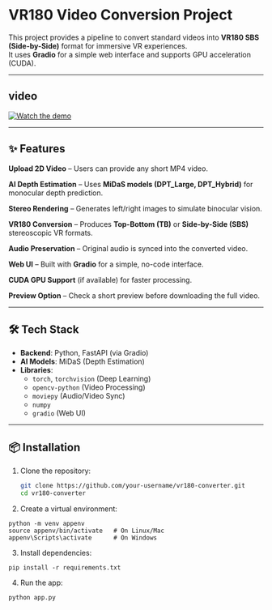 # VR180 Video Conversion Project

This project provides a pipeline to convert standard videos into **VR180 SBS (Side-by-Side)** format for immersive VR experiences.  
It uses **Gradio** for a simple web interface and supports GPU acceleration (CUDA).

---
## video 
[![Watch the demo](demo-thumbnail.png)](https://github.com/Uvais5/Coverter_2d_to_180VR_Video/blob/master/VR_video.mp4)

---
## ✨ Features

**Upload 2D Video** – Users can provide any short MP4 video.  

**AI Depth Estimation** – Uses **MiDaS models (DPT_Large, DPT_Hybrid)** for monocular depth prediction.  

**Stereo Rendering** – Generates left/right images to simulate binocular vision.  

**VR180 Conversion** – Produces **Top-Bottom (TB)** or **Side-by-Side (SBS)** stereoscopic VR formats.  

**Audio Preservation** – Original audio is synced into the converted video.  

**Web UI** – Built with **Gradio** for a simple, no-code interface.  

**CUDA GPU Support** (if available) for faster processing.  

**Preview Option** – Check a short preview before downloading the full video.  

---

## 🛠 Tech Stack

- **Backend**: Python, FastAPI (via Gradio)  
- **AI Models**: MiDaS (Depth Estimation)  
- **Libraries**:  
  - `torch`, `torchvision` (Deep Learning)  
  - `opencv-python` (Video Processing)  
  - `moviepy` (Audio/Video Sync)  
  - `numpy`  
  - `gradio` (Web UI)  

---

## 📦 Installation

1. Clone the repository:
   ```bash
   git clone https://github.com/your-username/vr180-converter.git
   cd vr180-converter
   ```
2. Create a virtual environment:
```
python -m venv appenv
source appenv/bin/activate   # On Linux/Mac
appenv\Scripts\activate      # On Windows
```
3. Install dependencies:

```
pip install -r requirements.txt
```
4. Run the app:
```
python app.py
```
